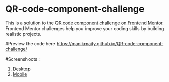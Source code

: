 # QR-code-component-challenge
This is a solution to the [QR code component challenge on Frontend Mentor](https://www.frontendmentor.io/challenges/qr-code-component-iux_sIO_H). Frontend Mentor challenges help you improve your coding skills by building realistic projects. 

#Preview the code here
 https://manikmaity.github.io/QR-code-component-challenge/
 
 #Screenshoots :
 1. [Desktop](https://i.postimg.cc/h41xKMdT/desktop-design.jpg)
 3. [Mobile](https://i.postimg.cc/rm8VjGw2/mobile-design.jpg)
